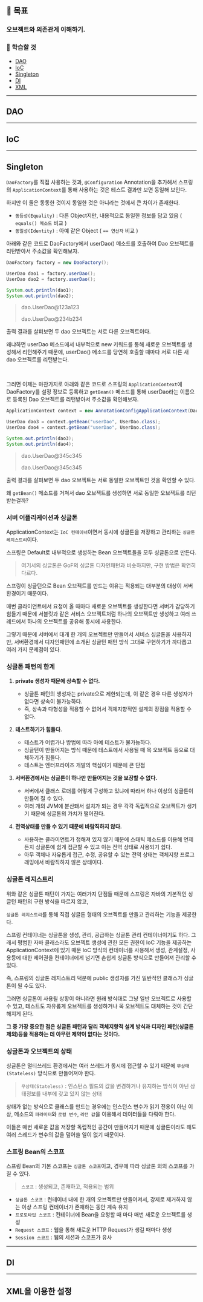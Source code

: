 ## 🎯 목표
### 오브젝트와 의존관계 이해하기.

### 📌 학습할 것
- [DAO](#dao)
- [IoC](#ioc)
- [Singleton](#singleton)
- [DI](#di)
- [XML](#xml)

---

## DAO

---

## IoC

---

## Singleton

`DaoFactory`를 직접 사용하는 것과, `@Configuration` Annotation을 추가해서 스프링의 `ApplicationContext`를 통해 사용하는 것은 테스트 결과만 보면 동일해 보인다.

하지만 이 둘은 동동한 것이지 동일한 것은 아니라는 것에서 큰 차이가 존재한다.

- `동등성(Equality)` : 다른 Object지만, 내용적으로 동일한 정보를 담고 있음 ( `equals() 메소드` 비교 )
- `동일성(Identity)` : 아예 같은 Object ( `== 연산자` 비교 )

아래와 같은 코드로 DaoFactory에서 userDao() 메소드를 호출하여 Dao 오브젝트를 리턴받아서 주소값을 확인해보자.

```java
DaoFactory factory = new DaoFactory();

UserDao dao1 = factory.userDao();
UserDao dao2 = factory.userDao();

System.out.println(dao1);
System.out.println(dao2);
```

> dao.UserDao@123a123
> 
> dao.UserDao@234b234 

출력 결과를 살펴보면 두 dao 오브젝트는 서로 다른 오브젝트이다. 

왜냐하면 userDao 메소드에서 내부적으로 new 키워드를 통해 새로운 오브젝트를 생성해서 리턴해주기 때문에, userDao() 메소드를 당연히 호출할 때마다 서로 다른 새 dao 오브젝트를 리턴받는다.

<br>

그러면 이제는 마찬가지로 아래와 같은 코드로 스프링의 `ApplicationContext`에 DaoFactory를 설정 정보로 등록하고 `getBean()` 메소드를 통해 userDao라는 이름으로 등록된 Dao 오브젝트를 리턴받아서 주소값을 확인해보자.

```java
ApplicationContext context = new AnnotationConfigApplicationContext(DaoFactory.class);

UserDao dao3 = context.getBean("userDao", UserDao.class);
UserDao dao4 = context.getBean("userDao", UserDao.class);

System.out.println(dao3);
System.out.println(dao4);
```

> dao.UserDao@345c345
> 
> dao.UserDao@345c345 

출력 결과를 살펴보면 두 dao 오브젝트는 서로 동일한 오브젝트인 것을 확인할 수 있다. 

왜 `getBean()` 메소드를 거쳐서 dao 오브젝트를 생성하면 서로 동일한 오브젝트를 리턴받는걸까?

### 서버 어플리케이션과 싱글톤

ApplicationContext는 `IoC 컨테이너`이면서 동시에 싱글톤을 저장하고 관리하는 `싱글톤 레지스트리`이다.

스프링은 Default로 내부적으로 생성하는 Bean 오브젝트들을 모두 싱글톤으로 만든다. 

> 여기서의 싱글톤은 GoF의 싱글톤 디자인패턴과 비슷하지만, 구현 방법은 확연히 다르다.

스프링이 싱글턴으로 Bean 오브젝트를 만드는 이유는 적용되는 대부분의 대상이 서버환경이기 때문이다.

매번 클라이언트에서 요청이 올 때마다 새로운 오브젝트를 생성한다면 서버가 감당하기 힘들기 때문에 서블릿과 같은 서비스 오브젝트처럼 하나의 오브젝트만 생성하고 여러 쓰레드에서 하나의 오브젝트를 공유해 동시에 사용한다.

그렇기 때문에 서버에서 대개 한 개의 오브젝트만 만들어서 서비스 싱글톤을 사용하지만, 서버환경에서 디자인패턴에 소개된 싱글턴 패턴 방식 그대로 구현하기가 까다롭고 여러 가지 문제점이 있다.

### 싱글톤 패턴의 한계

1. **private 생성자 때문에 상속할 수 없다.**
    - 싱글톤 패턴의 생성자는 private으로 제한되는데, 이 같은 경우 다른 생성자가 없다면 상속이 불가능하다. 
    - 즉, 상속과 다형성을 적용할 수 없어서 객체지향적인 설계의 장점을 적용할 수 없다.
    
2. **테스트하기가 힘들다.**
    - 테스트가 어렵가나 방법에 따라 아예 테스트가 불가능하다.
    - 싱글턴이 만들어지는 방식 때문에 테스트에서 사용될 때 목 오브젝트 등으로 대체하기가 힘들다.
    - 테스트는 엔터프라이즈 개발의 핵심이기 때문에 큰 단점
    
3. **서버환경에서는 싱글톤이 하나만 만들어지는 것을 보장할 수 없다.**
    - 서버에서 클래스 로더를 어떻게 구성하고 있냐에 따라서 하나 이상의 싱글톤이 만들어 질 수 있다.
    - 여러 개의 JVM에 분산돼서 설치가 되는 경우 각각 독립적으로 오브젝트가 생기기 때문에 싱글톤의 가치가 떨어진다.
    
4. **전역상태를 만들 수 있기 때문에 바람직하지 않다.**
    - 사용하는 클라이언트가 정해져 있지 않기 때문에 스태틱 메소드를 이용해 언제든지 싱글톤에 쉽게 접근할 수 있고 이는 전역 상태로 사용되기 쉽다.
    - 아무 객체나 자유롭게 접근, 수정, 공유할 수 있는 전역 상태는 객체지향 프로그래밍에서 바람직하지 않은 상태이다.

### 싱글톤 레지스트리

위와 같은 싱글톤 패턴이 가지는 여러가지 단점들 때문에 스프링은 자바의 기본적인 싱글턴 패턴의 구현 방식을 따르지 않고,

`싱글톤 레지스트리`를 통해 직접 싱글톤 형태의 오브젝트를 만들고 관리하는 기능을 제공한다.

스프링 컨테이너는 싱글톤을 생성, 관리, 공급하는 싱글톤 관리 컨테이너이기도 하다. 그래서 평범한 자바 클래스라도 오브젝트 생성에 관한 모든 권한이 IoC 기능을 제공하는 ApplicationContext에 있기 때문 IoC 방식의 컨테이너를 사용해서 생성, 관계설정, 사용등에 대한 제어권을 컨테이너에게 넘기면 손쉽게 싱글톤 방식으로 만들어져 관리할 수 있다.

즉, 스프링의 싱글톤 레지스트리 덕분에 public 생성자를 가진 일반적인 클래스가 싱글톤이 될 수도 있다.

그러면 싱글톤이 사용될 상황이 아니라면 원래 방식대로 그냥 일반 오브젝트로 사용할 수 있고, 테스트도 자유롭게 오브젝트를 생성하거나 목 오브젝트도 대체하는 것이 간단해지게 된다.

**그 중 가장 중요한 점은 싱글톤 패턴과 달리 객체지향적 설계 방식과 디자인 패턴(싱글톤 제외)등을 적용하는 데 아무런 제약이 없다는 것이다.**

### 싱글톤과 오브젝트의 상태

싱글톤은 멀티쓰레드 환경에서는 여러 쓰레드가 동시에 접근할 수 있기 때문에 `무상태(Stateless)` 방식으로 만들어져야 한다.

> `무상태(Stateless)` : 인스턴스 필드의 값을 변경하거나 유지하는 방식이 아닌 상태정보를 내부에 갖고 있지 않는 상태

상태가 없는 방식으로 클래스를 만드는 경우에는 인스턴스 변수가 읽기 전용이 아닌 이상, 메소드의 `파라미터`와 `로컬 변수`, `리턴 값`을 이용해서 데이터들을 다뤄야 한다.

이들은 매번 새로운 값을 저장할 독립적인 공간이 만들어지기 때문에 싱글톤이라도 해도 여러 스레드가 변수의 값을 덮어쓸 일이 없기 때문이다.

### 스프링 Bean의 스코프

스프링 Bean의 기본 스코프는 `싱글톤 스코프`이고, 경우에 따라 싱글톤 외의 스코프를 가질 수 있다.

> `스코프` : 생성되고, 존재하고, 적용되는 범위 

- `싱글톤 스코프` : 컨테이너 내에 한 개의 오브젝트만 만들어져서, 강제로 제거하지 않는 이상 스프링 컨테이너가 존재하는 동안 계속 유지
- `프로토타입 스코프` : 컨테이너에 Bean을 요청할 때 마다 매번 새로운 오브젝트를 생성
- `Request 스코프` : 웹을 통해 새로운 HTTP Request가 생길 때마다 생성
- `Session 스코프` : 웹의 세션과 스코프가 유사

---

## DI

---

## XML을 이용한 설정

